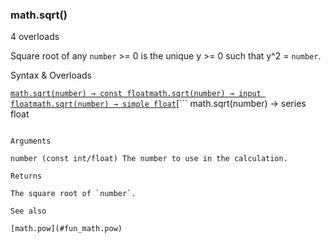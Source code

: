 ### math.sqrt()

4 overloads

Square root of any `number` >= 0 is the unique y >= 0 such that y^2 = `number`.

Syntax & Overloads

[```
math.sqrt(number) → const float
```](#fun_math.sqrt-0)[```
math.sqrt(number) → input float
```](#fun_math.sqrt-1)[```
math.sqrt(number) → simple float
```](#fun_math.sqrt-2)[```
math.sqrt(number) → series float
```](#fun_math.sqrt-3)

Arguments

number (const int/float) The number to use in the calculation.

Returns

The square root of `number`.

See also

[math.pow](#fun_math.pow)
